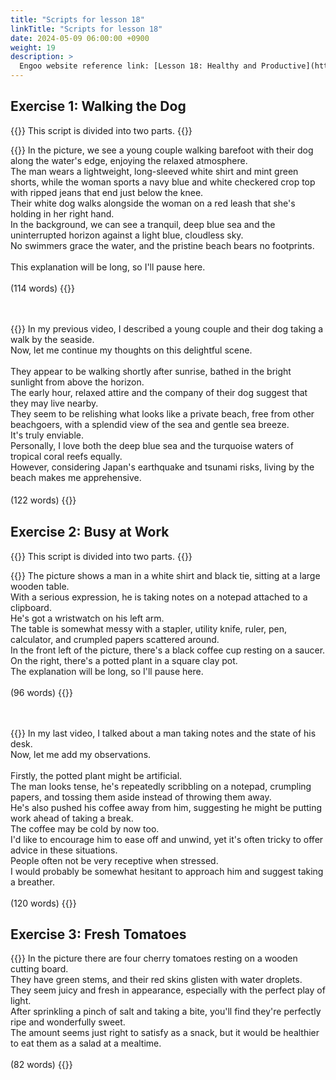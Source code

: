 ```yaml
---
title: "Scripts for lesson 18"
linkTitle: "Scripts for lesson 18"
date: 2024-05-09 06:00:00 +0900
weight: 19
description: >
  Engoo website reference link: [Lesson 18: Healthy and Productive](https://engoo.com/app/lessons/describing-pictures-intermediate-describing-pictures-healthy-and-productive/3dgY9jloEee-7jvD-OMTyg?category_id=P_HriMOnEeifo0O-yMP42w&course_id=ZZasjsOnEeiHZVOMC0VfdA)
---
```


## Exercise 1: Walking the Dog

{{<alert>}}
This script is divided into two parts.
{{</alert>}}

{{<card header="**1st script**">}}
In the picture, we see a young couple walking barefoot with their dog along the water's edge, enjoying the relaxed atmosphere.<br/>
The man wears a lightweight, long-sleeved white shirt and mint green shorts, while the woman sports a navy blue and white checkered crop top with ripped jeans that end just below the knee.<br/>
Their white dog walks alongside the woman on a red leash that she's holding in her right hand.<br/>
In the background, we can see a tranquil, deep blue sea and the uninterrupted horizon against a light blue, cloudless sky.<br/>
No swimmers grace the water, and the pristine beach bears no footprints.<br/>
<br/>
This explanation will be long, so I'll pause here.<br/>
<br/>
(114 words)
{{</card>}}

　

{{<card header="**2nd script**">}}
In my previous video, I described a young couple and their dog taking a walk by the seaside.<br/>
Now, let me continue my thoughts on this delightful scene.<br/>
<br/>
They appear to be walking shortly after sunrise, bathed in the bright sunlight from above the horizon.<br/>
The early hour, relaxed attire and the company of their dog suggest that they may live nearby.<br/>
They seem to be relishing what looks like a private beach, free from other beachgoers, with a splendid view of the sea and gentle sea breeze.<br/>
It's truly enviable. <br/>
Personally, I love both the deep blue sea and the turquoise waters of tropical coral reefs equally. <br/>
However, considering Japan's earthquake and tsunami risks, living by the beach makes me apprehensive.<br/>
<br/>
(122 words)
{{</card>}}
　

## Exercise 2: Busy at Work

{{<alert>}}
This script is divided into two parts.
{{</alert>}}

{{<card header="**1st script**">}}
The picture shows a man in a white shirt and black tie, sitting at a large wooden table. <br/>
With a serious expression, he is taking notes on a notepad attached to a clipboard. <br/>
He's got a wristwatch on his left arm.<br/>
The table is somewhat messy with a stapler, utility knife, ruler, pen, calculator, and crumpled papers scattered around. <br/>
In the front left of the picture, there's a black coffee cup resting on a saucer. <br/>
On the right, there's a potted plant in a square clay pot. <br/>
The explanation will be long, so I'll pause here.<br/>
<br/>
(96 words)
{{</card>}}

　

{{<card header="**2nd script**">}}
In my last video, I talked about a man taking notes and the state of his desk. <br/>
Now, let me add my observations.<br/>
<br/>
Firstly, the potted plant might be artificial. <br/>
The man looks tense, he's repeatedly scribbling on a notepad, crumpling papers, and tossing them aside instead of throwing them away. <br/>
He's also pushed his coffee away from him, suggesting he might be putting work ahead of taking a break. <br/>
The coffee may be cold by now too. <br/>
I'd like to encourage him to ease off and unwind, yet it's often tricky to offer advice in these situations. <br/>
People often not be very receptive when stressed. <br/>
I would probably be somewhat hesitant to approach him and suggest taking a breather.<br/>
<br/>
(120 words)
{{</card>}}

## Exercise 3: Fresh Tomatoes

{{<card header="**Script**">}}
In the picture there are four cherry tomatoes resting on a wooden cutting board. <br/>
They have green stems, and their red skins glisten with water droplets.<br/>
They seem juicy and fresh in appearance, especially with the perfect play of light. <br/>
After sprinkling a pinch of salt and taking a bite, you'll find they're perfectly ripe and wonderfully sweet. <br/>
The amount seems just right to satisfy as a snack, but it would be healthier to eat them as a salad at a mealtime.<br/>
<br/>
(82 words)
{{</card>}}
